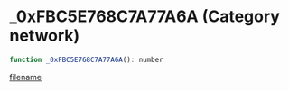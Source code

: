 # _0xFBC5E768C7A77A6A (Category network)

```js
function _0xFBC5E768C7A77A6A(): number
```

[filename](_0xFBC5E768C7A77A6A_m.md ':include')
